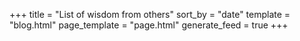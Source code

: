 +++
title = "List of wisdom from others"
sort_by = "date"
template = "blog.html"
page_template = "page.html"
generate_feed = true
+++
